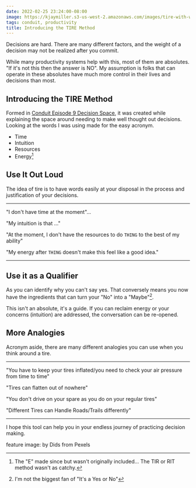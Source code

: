 ```yaml
---
date: 2022-02-25 23:24:00-08:00
image: https://kjaymiller.s3-us-west-2.amazonaws.com/images/tire-with-wheels.jpg
tags: conduit, productivity
title: Introducing the TIRE Method
---
```


Decisions are hard. There are many different factors, and the weight of a decision may not be realized after you commit.

While many productivity systems help with this, most of them are absolutes. "If it's not this then the answer is NO". My assumption is folks that can operate in these absolutes have much more control in their lives and decisions than most.

## Introducing the TIRE Method

Formed in [Conduit Episode 9 Decision Space](https://relay/conduit/9), it was created while explaining the space around needing to make well thought out decisions. Looking at the words I was using made for the easy acronym.

- Time
- Intuition
- Resources
- Energy[^1]

## Use It Out Loud

The idea of tire is to have words easily at your disposal in the process and justification of your decisions.

---

"I don't have time at the moment"...

"My intuition is that ..." 

"At the moment, I don't have the resources to do `THING` to the best of my ability" 

"My energy after `THING` doesn't make this feel like a good idea." 

---
## Use it as a Qualifier

As you can identify why you can't say yes. That conversely means you now have the ingredients that can turn your "No" into a "Maybe"[^2].

This isn't an absolute, it's a guide. If you can reclaim energy or your concerns (intuition) are addressed, the conversation can be re-opened.

## More Analogies

Acronym aside, there are many different analogies you can use when you think around a tire.

---

"You have to keep your tires inflated/you need to check your air pressure from time to time" 

"Tires can flatten out of nowhere" 

"You don't drive on your spare as you do on your regular tires" 

"Different Tires can Handle Roads/Trails differently" 

---

I hope this tool can help you in your endless journey of practicing decision making. 

feature image: by Dids from Pexels

[^1]: The "E" made since but wasn't originally included... The TIR or RIT method wasn't as catchy.
[^2]: I'm not the biggest fan of "It's a Yes or No"